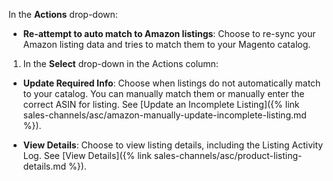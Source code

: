
In the **Actions** drop-down:

- **Re-attempt to auto match to Amazon listings**: Choose to re-sync your Amazon listing data and tries to match them to your Magento catalog.

1. In the **Select** drop-down in the Actions column:

- **Update Required Info**: Choose when listings do not automatically match to your catalog. You can manually match them or manually enter the correct ASIN for listing. See [Update an Incomplete Listing]({% link sales-channels/asc/amazon-manually-update-incomplete-listing.md %}).

- **View Details**: Choose to view listing details, including the Listing Activity Log. See [View Details]({% link sales-channels/asc/product-listing-details.md %}).
